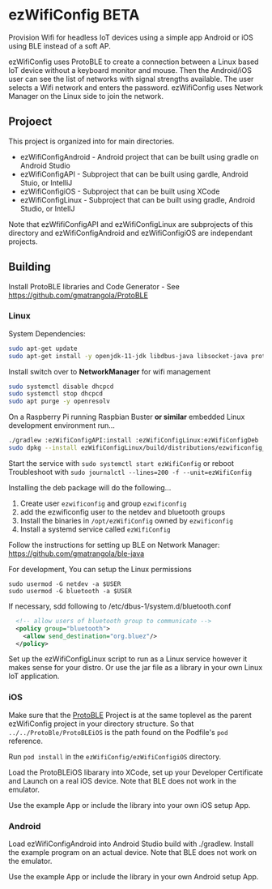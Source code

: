 # ezWifiConfig BETA

Provision Wifi for headless IoT devices using a simple app Android or iOS using BLE instead of a soft AP.

ezWifiConfig uses ProtoBLE to create a connection between a Linux based IoT device without a keyboard monitor and mouse. Then the Android/iOS user can see the list of networks with signal strengths available. The user selects a Wifi network and enters the password. ezWifiConfig uses Network Manager on the Linux side to join the network.

## Projoect

This project is organized into for main directories. 

- ezWifiConfigAndroid - Android project that can be built using gradle on Android Studio
- ezWifiConfigAPI - Subproject that can be built using gardle, Android Stuio, or IntelliJ
- ezWifiConfigiOS - Subproject that can be built using XCode
- ezWifiConfigLinux - Subproject that can be built using gradle, Android Studio, or IntellJ

Note that ezWfifiConfigAPI and ezWifiConfigLinux are subprojects of this directory and ezWifiConfigAndroid and ezWifiConfigiOS are independant projects.

## Building

Install ProtoBLE libraries and Code Generator - See https://github.com/gmatrangola/ProtoBLE

### Linux

System Dependencies:
```bash
sudo apt-get update
sudo apt-get install -y openjdk-11-jdk libdbus-java libsocket-java protobuf-compiler network-manager
```
Install switch over to **NetworkManager** for wifi management
```bash
sudo systemctl disable dhcpcd
sudo systemctl stop dhcpcd
sudo apt purge -y openresolv
```

On a Raspberry Pi running Raspbian Buster **or similar** embedded Linux development environment run...


```bash
./gradlew :ezWifiConfigAPI:install :ezWifiConfigLinux:ezWifiConfigDeb
sudo dpkg --install ezWifiConfigLinux/build/distributions/ezwificonfig_1.0~SNAPSHOT-1_all.deb
```

Start the service with `sudo systemctl start ezWifiConfig` or reboot
Troubleshoot with `sudo journalctl --lines=200 -f --unit=ezWifiConfig`

Installing the deb package will do the following...
1. Create user `ezwificonfig` and group `ezwificonfig`
1. add the ezwificonfig user to the netdev and bluetooth groups
1. Install the binaries in `/opt/ezWifiConfig` owned by `ezwificonfig`
1. Install a systemd service called `ezWifiConfig`


Follow the instructions for setting up BLE on Network Manager: https://github.com/gmatrangola/ble-java

For development, You can setup the Linux permissions 

```
sudo usermod -G netdev -a $USER
sudo usermod -G bluetooth -a $USER
```

If necessary, sdd following to /etc/dbus-1/system.d/bluetooth.conf

```xml
  <!-- allow users of bluetooth group to communicate -->
  <policy group="bluetooth">
    <allow send_destination="org.bluez"/>
  </policy>
```

Set up the ezWifiConfigLinux script to run as a Linux service however it makes sense for your distro. Or use the jar file as a library in your own Linux IoT application.

### iOS

Make sure that the [ProtoBLE](https://github.com/gmatrangola/ProtoBLE/tree/master/ProtoBLEiOS) Project is at the same toplevel as the parent ezWifiConfig project in your directory structure. So that `../../ProtoBle/ProtoBLEiOS` is the path found on the Podfile's `pod` reference.

Run `pod install` in the `ezWifiConfig/ezWifiConfigiOS` directory.

Load the ProtoBLEiOS libarary into XCode, set up your Developer Certificate and Launch on a real iOS device. Note that BLE does not work in the emulator.

Use the example App or include the library into your own iOS setup App.

### Android

Load ezWifiConfigAndroid into Android Studio build with ./gradlew. Install the example program on an actual device. Note that BLE does not work on the emulator.

Use the example App or include the library in your own Android setup App.
